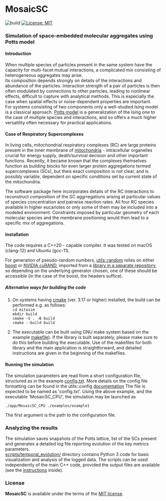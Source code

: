 #  MosaicSC 

![build](https://github.com/vsukhor/MosaicSC/actions/workflows/cmake.yml/badge.svg)
[![License: MIT](https://img.shields.io/badge/License-MIT-blue.svg)](./LICENSE.md)

### Simulation of space-embedded molecular aggregates using Potts model

#### Introduction
 
When multiple species of particles present in the same system have the capacity for multi-facet 
mutual interactions, a complicated mix consisting of heterogeneous aggregates may arise.  
Its composition depends strongly on details of the interactions and abundance of the particles.
 Interaction strength of a pair of particles is then often modulated by connections to other 
 particles, leading to nonlinear effects, difficult to capture with analytical methods. This is 
 especially the case when spatial effects or noise-dependent properties are important.   
For systems consisting of two components only a well-studied Ising model is a classical 
approach. [Potts model](https://en.wikipedia.org/wiki/Potts_model) is a generalization of the 
Ising one to the case of multiple species and interactions, and so offers a much higher versatility 
often necessary for practical applications.

#### Case of Respiratory Supercomplexes
In living cells, mitochondrial respiratory complexes (RC) are large proteins present in the inner 
membrane of [mitochondria](https://en.wikipedia.org/wiki/Mitochondrion) - intracellular 
organelles crucial for energy supply, death/survival decision and other important functions. 
Recently, it became known that the complexes themselves function as building blocks for even
 larger protein aggregations termed supercomplexes (SCs), but theis exact composition is not 
 clear, and is possibly variable, dependent on specific conditions set by current state of the mitochondria.

The software package here incorporates details of the RC interactions to reconstruct 
composition of the SC aggrregations arising at particular values of species concentration and
 pairwise reaction rates. All four RC species available in higher eucariotes or only some of them 
 may be included into a modeled environment. Constraints imposed by particular geometry of 
 each molecular species and the membrane positioning would then lead to a specific mix of 
 aggregations.

#### Installation

The code requires a C++20 - capable compiler. It was tested on macOS (clang-12) and Ubuntu (gcc-11). 

For generation of pseudo-random numbers, [utils::random](https://github.com/vsukhor/utils/tree/master/utils/random) 
relies on either [boost](https://www.boost.org/) or [NVIDIA cuRAND](https://developer.nvidia.com/curand), 
imported from a [library in a separate repository](https://github.com/vsukhor/utils/), so
depending on the underlying generator chosen, one of these should be accessible (in the case
 of the boost, the headers suffice).  

##### Alternative ways for building the code

1. On systems having [cmake](https://cmake.org) (ver. 3.17 or higher) installed, the build can 
    be performed e.g. as follows:  
    `cd mitosim`  
    `mkdir build`  
    `cmake -S . -B build`  
    `cmake --build build`  

2. The executable can be built using GNU make system  based on the example [makefile](manual_make/Makefile)). 
    If the library is built separately, please make sure to do this before building the executable. 
    Use of the makefiles for both library and the main application is straightforward, and detailed 
    instructions are given in the beginning of the makefiles. 

#### Running the simulation

The simulation parameters are read from a short configuration file, structured 
as in the example [config.txt](examples/example1/config.txt). 
More details on the config file formatting can be found in the 
utils::config [documentation](https://github.com/vsukhor/utils/blob/master/utils/config/conf_file_structure.md) 
The file is expected to be named as 'config.txt'.
Using the above example, and the executable 'MosaicSC_CPU', the simulation may be launched as

`./app/MosaicSC_CPU ./examples/example1`

The first argument is the path to the configuration file.

### Analyzing the results

The simulation saves snapshots of the Potts lattice, list of the SCs present and generates a 
detailed log file reporting evolution of the key metrics parameters.  
[scripts/temporal_evolution/](scripts/temporal_evolution/) directory contains Python 3 code for 
basic visualization and analysis of the logged data.
The scripts can be used independently of the main C++ code,  provided the output files are 
available (see the [instructions](scripts/README.md) inside). 

### License

**MosaicSC** is available under the terms of the [MIT license](LICENSE.md).
